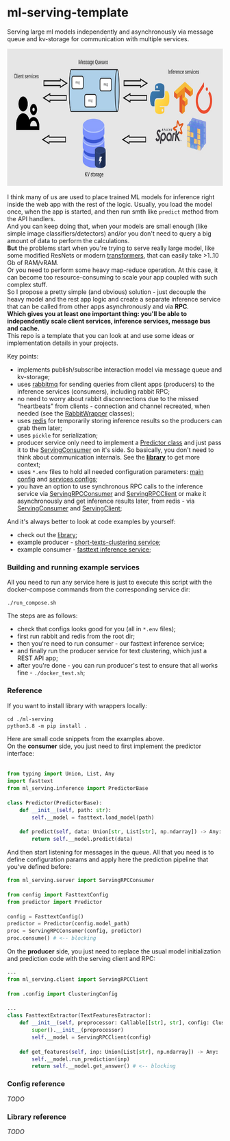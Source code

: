 # ml-serving-template  
Serving large ml models independently and asynchronously via message queue and kv-storage for communication with multiple services.  

<p align="center"> <img src="https://github.com/gasparian/ml-serving-template/blob/main/pics/logo4.jpg" height=320/> </p>  

I think many of us are used to place trained ML models for inference right inside the web app with the rest of the logic. Usually, you load the model once, when the app is started, and then run smth like `predict` method from the API handlers.  
And you can keep doing that, when your models are small enough (like simple image classifiers/detectors) and/or you don't need to query a big amount of data to perform the calculations.  
**But** the problems start when you're trying to serve really large model, like some modified ResNets or modern [transformers](https://en.wikipedia.org/wiki/Transformer_(machine_learning_model)), that can easily take >1..10 Gb of RAM/vRAM.  
Or you need to perform some heavy map-reduce operation. At this case, it can become too resource-consuming to scale your app coupled with such complex stuff.  
So I propose a pretty simple (and obvious) solution - just decouple the heavy model and the rest app logic and create a separate inference service that can be called from other apps asynchronously and via **RPC**.  
**Which gives you at least one important thing: you'll be able to independently scale client services, inference services, message bus and cache.**  
This repo is a template that you can look at and use some ideas or implementation details in your projects.  

Key points:  
 - implements publish/subscribe interaction model via message queue and kv-storage;  
 - uses [rabbitmq](https://www.rabbitmq.com/) for sending queries from client apps (producers) to the inference services (consumers), including rabbit RPC;  
 - no need to worry about rabbit disconnections due to the missed "heartbeats" from clients - connection and channel recreated, when needed (see the [RabbitWrapper](https://github.com/gasparian/ml-serving-template/blob/main/ml-serving/ml_serving/wrappers.py) classes);  
 - uses [redis](https://redis.io/) for temporarily storing inference results so the producers can grab them later;  
 - uses `pickle` for serialization;  
 - producer service only need to implement a [Predictor class](https://github.com/gasparian/ml-serving-template/blob/main/ml-serving/ml_serving/inference.py) and just pass it to the [ServingConsumer](https://github.com/gasparian/ml-serving-template/blob/main/ml-serving/ml_serving/server.py) on it's side. So basically, you don't need to think about communication internals. See the **[library](https://github.com/gasparian/ml-serving-template/blob/main/ml-serving/ml_serving)** to get more context;  
 - uses `*.env` files to hold all needed configuration parameters: [main config](https://github.com/gasparian/ml-serving-template/blob/main/variables.env) and [services configs](https://github.com/gasparian/ml-serving-template/blob/main/consumers/fasttext/variables.env);  
 - you have an option to use synchronous RPC calls to the inference service via [ServingRPCConsumer](https://github.com/gasparian/ml-serving-template/blob/main/ml-serving/ml_serving/server.py) and [ServingRPCClient](https://github.com/gasparian/ml-serving-template/blob/main/ml-serving/ml_serving/client.py) or make it asynchronously and get inference results later, from redis - via [ServingConsumer](https://github.com/gasparian/ml-serving-template/blob/main/ml-serving/ml_serving/server.py) and [ServingClient](https://github.com/gasparian/ml-serving-template/blob/main/ml-serving/ml_serving/client.py);  

And it's always better to look at code examples by yourself:  
 - check out the [library](https://github.com/gasparian/ml-serving-template/blob/main/ml-serving/ml-serving);  
 - example producer - [short-texts-clustering service](https://github.com/gasparian/ml-serving-template/blob/main/producers/short-texts-clustering);  
 - example consumer - [fasttext inference service](https://github.com/gasparian/ml-serving-template/blob/main/consumers/fasttext);  

### Building and running example services  

All you need to run any service here is just to execute this script with the docker-compose commands from the corresponding service dir:  
```
./run_compose.sh
```  
The steps are as follows:  
 - check that configs looks good for you (all in `*.env` files);  
 - first run rabbit and redis from the root dir;  
 - then you're need to run consumer - our fasttext inference service;  
 - and finally run the producer service for text clustering, which just a REST API app;  
 - after you're done - you can run producer's test to ensure that all works fine - `./docker_test.sh`;  

### Reference  

If you want to install library with wrappers locally:  
```
cd ./ml-serving
python3.8 -m pip install .
```  
Here are small code snippets from the examples above.  
On the **consumer** side, you just need to first implement the predictor interface:  
```python

from typing import Union, List, Any
import fasttext
from ml_serving.inference import PredictorBase

class Predictor(PredictorBase):
    def __init__(self, path: str):
        self.__model = fasttext.load_model(path)

    def predict(self, data: Union[str, List[str], np.ndarray]) -> Any:
        return self.__model.predict(data)

```  
And then start listening for messages in the queue. All that you need is to define configuration params and apply here the prediction pipeline that you've defined before:  
```python
from ml_serving.server import ServingRPCConsumer

from config import FasttextConfig
from predictor import Predictor

config = FasttextConfig()
predictor = Predictor(config.model_path)
proc = ServingRPCConsumer(config, predictor) 
proc.consume() # <-- blocking
```  

On the **producer** side, you just need to replace the usual model initialization and prediction code with the serving client and RPC:  
```python
...
from ml_serving.client import ServingRPCClient

from .config import ClusteringConfig

...
class FasttextExtractor(TextFeaturesExtractor):
    def __init__(self, preprocessor: Callable[[str], str], config: ClusteringConfig):
        super().__init__(preprocessor)
        self.__model = ServingRPCClient(config)

    def get_features(self, inp: Union[List[str], np.ndarray]) -> Any:
        self.__model.run_prediction(inp)
        return self.__model.get_answer() # <-- blocking
```  

### Config reference  
*TODO*  

### Library reference  
*TODO*  
